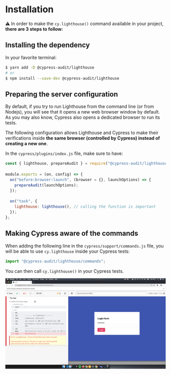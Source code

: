 # Installation

:warning: In order to make the `cy.lighthouse()` command available in your project, **there are 3 steps to follow:**

## Installing the dependency

In your favorite terminal:

```sh
$ yarn add -D @cypress-audit/lighthouse
# or
$ npm install --save-dev @cypress-audit/lighthouse
```

## Preparing the server configuration

By default, if you try to run Lighthouse from the command line (or from Nodejs), you will see that it opens a new web browser window by default. As you may also know, Cypress also opens a dedicated browser to run its tests.

The following configuration allows Lighthouse and Cypress to make their verifications inside **the same browser (controlled by Cypress) instead of creating a new one**.

In the `cypress/plugins/index.js` file, make sure to have:

```javascript
const { lighthouse, prepareAudit } = require("@cypress-audit/lighthouse");

module.exports = (on, config) => {
  on("before:browser:launch", (browser = {}, launchOptions) => {
    prepareAudit(launchOptions);
  });

  on("task", {
    lighthouse: lighthouse(), // calling the function is important
  });
};
```

## Making Cypress aware of the commands

When adding the following line in the `cypress/support/commands.js` file, you will be able to use `cy.lighthouse` inside your Cypress tests:

```javascript
import "@cypress-audit/lighthouse/commands";
```

You can then call `cy.lighthouse()` in your Cypress tests.

![A Lighthouse record showing some test failing on best-practices and performances](./lh.png)

